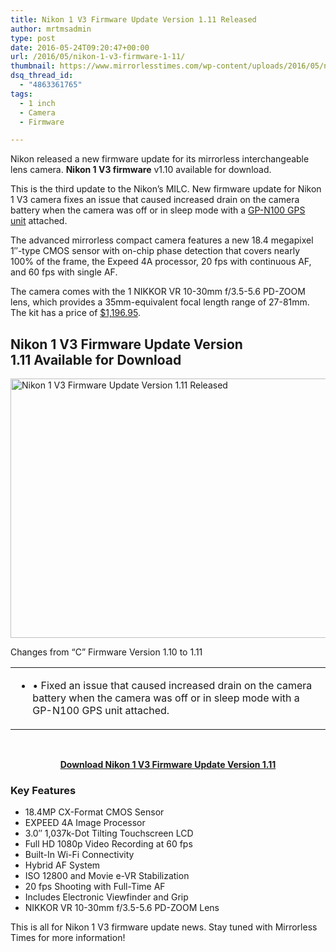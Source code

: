 ```yaml
---
title: Nikon 1 V3 Firmware Update Version 1.11 Released
author: mrtmsadmin
type: post
date: 2016-05-24T09:20:47+00:00
url: /2016/05/nikon-1-v3-firmware-1-11/
thumbnail: https://www.mirrorlesstimes.com/wp-content/uploads/2016/05/nikon-1-v3-firmware-1-11.jpg
dsq_thread_id:
  - "4863361765"
tags:
  - 1 inch
  - Camera
  - Firmware

---
```

Nikon released a new firmware update for its mirrorless interchangeable lens camera. **Nikon 1 V3 firmware** v1.10 available for download.

This is the third update to the Nikon&#8217;s MILC. New firmware update for Nikon 1 V3 camera fixes an issue that caused increased drain on the camera battery when the camera was off or in sleep mode with a <a href="http://www.amazon.com/Nikon-GP-N100-Unit-Digital-Camera/dp/B005OMOSXO/?tag=mirrorlesst-20" target="_blank" rel="external nofollow">GP-N100 GPS unit</a> attached.

The advanced mirrorless compact camera features a new 18.4 megapixel 1″-type CMOS sensor with on-chip phase detection that covers nearly 100% of the frame, the Expeed 4A processor, 20 fps with continuous AF, and 60 fps with single AF.<!--more-->

The camera comes with the 1 NIKKOR VR 10-30mm f/3.5-5.6 PD-ZOOM lens, which provides a 35mm-equivalent focal length range of 27-81mm. The kit has a price of <a href="http://www.amazon.com/Nikon-Digital-Camera-10-30mm-PD-Zoom/dp/B00IYP9MQ6/?tag=mirrorlesst-20" target="_blank" rel="external nofollow">$1,196.95</a>.

## Nikon 1 V3 Firmware Update Version 1.11 Available for Download

<img class="alignnone wp-image-269 size-full" title="Nikon 1 V3 Firmware Update Version 1.11 Released" src="https://i2.wp.com/www.mirrorlesstimes.com/wp-content/uploads/2016/05/nikon-1-v3-firmware-1-11.jpg?resize=600%2C415&#038;ssl=1" alt="Nikon 1 V3 Firmware Update Version 1.11 Released" width="600" height="415" srcset="https://i2.wp.com/www.mirrorlesstimes.com/wp-content/uploads/2016/05/nikon-1-v3-firmware-1-11.jpg?w=900&ssl=1 900w, https://i2.wp.com/www.mirrorlesstimes.com/wp-content/uploads/2016/05/nikon-1-v3-firmware-1-11.jpg?resize=300%2C208&ssl=1 300w, https://i2.wp.com/www.mirrorlesstimes.com/wp-content/uploads/2016/05/nikon-1-v3-firmware-1-11.jpg?resize=768%2C532&ssl=1 768w" sizes="(max-width: 600px) 100vw, 600px" data-recalc-dims="1" /> 

Changes from “C” Firmware Version 1.10 to 1.11

<table  class=" table table-hover" >
  <tr>
    <td>
      <ul class="list-unstyled">
        <li>
          • Fixed an issue that caused increased drain on the camera battery when the camera was off or in sleep mode with a GP-N100 GPS unit attached.
        </li>
      </ul>
    </td>
  </tr>
</table>

&nbsp;

<p style="text-align: center;">
  <strong><a href="http://downloadcenter.nikonimglib.com/en/download/fw/183.html" target="_blank">Download Nikon 1 V3 Firmware Update Version 1.11</a></strong>
</p>

### Key Features

  * 18.4MP CX-Format CMOS Sensor
  * EXPEED 4A Image Processor
  * 3.0″ 1,037k-Dot Tilting Touchscreen LCD
  * Full HD 1080p Video Recording at 60 fps
  * Built-In Wi-Fi Connectivity
  * Hybrid AF System
  * ISO 12800 and Movie e-VR Stabilization
  * 20 fps Shooting with Full-Time AF
  * Includes Electronic Viewfinder and Grip
  * NIKKOR VR 10-30mm f/3.5-5.6 PD-ZOOM Lens

This is all for Nikon 1 V3 firmware update news. Stay tuned with Mirrorless Times for more information!